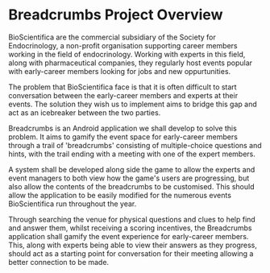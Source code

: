 # Breadcrumbs Project Overview

BioScientifica are the commercial subsidiary of the Society for Endocrinology, a non-profit organisation supporting career members working in the field of endocrinology. Working with experts in this field, along with pharmaceutical companies, they regularly host events popular with early-career members looking for jobs and new oppurtunities.

The problem that BioScientifica face is that it is often difficult to start conversation between the early-career members and experts at their events. The solution they wish us to implement aims to bridge this gap and act as an icebreaker between the two parties.

Breadcrumbs is an Android application we shall develop to solve this problem. It aims to gamify the event space for early-career members through a trail of 'breadcrumbs' consisting of multiple-choice questions and hints, with the trail ending with a meeting with one of the expert members.

A system shall be developed along side the game to allow the experts and event managers to both view how the game's users are progressing, but also allow the contents of the breadcrumbs to be customised. This should allow the application to be easily modified for the numerous events BioScientifica run throughout the year.

Through searching the venue for physical questions and clues to help find and  answer them, whilst receiving a scoring incentives, the Breadcrumbs application shall gamify the event experience for early-career members. This, along with experts being able to view their answers as they progress, should act as a starting point for conversation for their meeting allowing a better connection to be made.